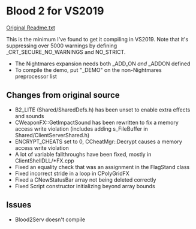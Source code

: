 # Blood 2 for VS2019

[Original Readme.txt](./Readme_Monolith.txt)

This is the minimum I've found to get it compiling in VS2019. Note that it's suppressing over 5000 warnings by defining _CRT_SECURE_NO_WARNINGS and NO_STRICT.

- The Nightmares expansion needs both _ADD_ON *and* _ADDON defined
- To compile the demo, put "_DEMO" on the non-Nightmares preprocessor list

## Changes from original source
- B2_LITE (Shared/SharedDefs.h) has been unset to enable extra effects and sounds
- CWeaponFX::GetImpactSound has been rewritten to fix a memory access write violation (includes adding s_FileBuffer in Shared/ClientServerShared.h)
- ENCRYPT_CHEATS set to 0, CCheatMgr::Decrypt causes a memory access write violation
- A lot of variable fallthroughs have been fixed, mostly in ClientShellDLL/*FX.cpp
- Fixed an equality check that was an assignment in the FlagStand class
- Fixed incorrect stride in a loop in CPolyGridFX
- Fixed a CNewStatusBar array not being deleted correctly
- Fixed Script constructor initializing beyond array bounds

## Issues
- Blood2Serv doesn't compile